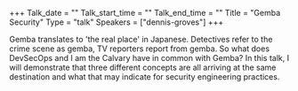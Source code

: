 +++
Talk_date = ""
Talk_start_time = ""
Talk_end_time = ""
Title = "Gemba Security"
Type = "talk"
Speakers = ["dennis-groves"]
+++

Gemba translates to 'the real place' in Japanese. Detectives refer to the crime scene as gemba, TV reporters report from gemba. So what does DevSecOps and I am the Calvary have in common with Gemba? In this talk, I will demonstrate that three different concepts are all arriving at the same destination and what that may indicate for security engineering practices.
